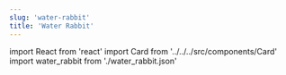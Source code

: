 ```yaml
---
slug: 'water-rabbit'
title: 'Water Rabbit'
---
```


import React from 'react'
import Card from '../../../src/components/Card'
import water_rabbit from './water_rabbit.json'

<Card data={water_rabbit} />
